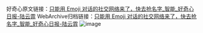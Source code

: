 好奇心原文链接：[只能用 Emoji 对话的社交网络来了，快去抢名字_智能_好奇心日报-陆云霏](https://www.qdaily.com/articles/1311.html)
WebArchive归档链接：[只能用 Emoji 对话的社交网络来了，快去抢名字_智能_好奇心日报-陆云霏](http://web.archive.org/web/20190623145854/https://www.qdaily.com/articles/1311.html)
![image](http://ww3.sinaimg.cn/large/007d5XDply1g3v4b8pz0fj30u02syhdt)